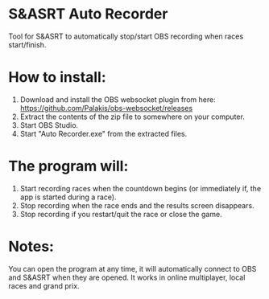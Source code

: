 # S&ASRT Auto Recorder
Tool for S&amp;ASRT to automatically stop/start OBS recording when races start/finish.

# How to install:
1. Download and install the OBS websocket plugin from here: https://github.com/Palakis/obs-websocket/releases
2. Extract the contents of the zip file to somewhere on your computer.
2. Start OBS Studio.
3. Start "Auto Recorder.exe" from the extracted files.

# The program will:
1. Start recording races when the countdown begins (or immediately if, the app is started during a race).
2. Stop recording when the race ends and the results screen disappears.
3. Stop recording if you restart/quit the race or close the game.

# Notes:
You can open the program at any time, it will automatically connect to OBS and S&ASRT when they are opened.
It works in online multiplayer, local races and grand prix.
